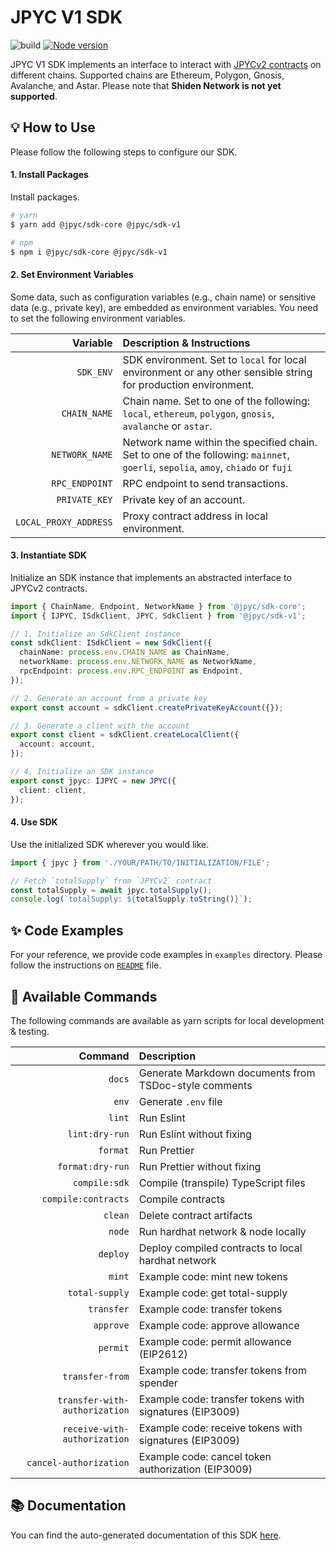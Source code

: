 # JPYC V1 SDK

![build](https://github.com/jcam1/sdks/actions/workflows/check.yml/badge.svg)
[![Node version](https://img.shields.io/node/v/@jpyc/sdk-v1.svg?style=flat)](https://nodejs.org/download/)

JPYC V1 SDK implements an interface to interact with [JPYCv2 contracts](https://github.com/jcam1/JPYCv2) on different chains. Supported chains are Ethereum, Polygon, Gnosis, Avalanche, and Astar. Please note that **Shiden Network is not yet supported**.

## 💡 How to Use

Please follow the following steps to configure our SDK.

#### 1. Install Packages

Install packages.

```sh
# yarn
$ yarn add @jpyc/sdk-core @jpyc/sdk-v1

# npm
$ npm i @jpyc/sdk-core @jpyc/sdk-v1
```

#### 2. Set Environment Variables

Some data, such as configuration variables (e.g., chain name) or sensitive data (e.g., private key), are embedded as environment variables. You need to set the following environment variables.

|              Variable | Description & Instructions                                                                                                        |
| --------------------: | :-------------------------------------------------------------------------------------------------------------------------------- |
|             `SDK_ENV` | SDK environment. Set to `local` for local environment or any other sensible string for production environment.                    |
|          `CHAIN_NAME` | Chain name. Set to one of the following\: `local`, `ethereum`, `polygon`, `gnosis`, `avalanche` or `astar`.                       |
|        `NETWORK_NAME` | Network name within the specified chain. Set to one of the following\: `mainnet`, `goerli`, `sepolia`, `amoy`, `chiado` or `fuji` |
|        `RPC_ENDPOINT` | RPC endpoint to send transactions.                                                                                                |
|         `PRIVATE_KEY` | Private key of an account.                                                                                                        |
| `LOCAL_PROXY_ADDRESS` | Proxy contract address in local environment.                                                                                      |

#### 3. Instantiate SDK

Initialize an SDK instance that implements an abstracted interface to JPYCv2 contracts.

```ts
import { ChainName, Endpoint, NetworkName } from '@jpyc/sdk-core';
import { IJPYC, ISdkClient, JPYC, SdkClient } from '@jpyc/sdk-v1';

// 1. Initialize an SdkClient instance
const sdkClient: ISdkClient = new SdkClient({
  chainName: process.env.CHAIN_NAME as ChainName,
  networkName: process.env.NETWORK_NAME as NetworkName,
  rpcEndpoint: process.env.RPC_ENDPOINT as Endpoint,
});

// 2. Generate an account from a private key
export const account = sdkClient.createPrivateKeyAccount({});

// 3. Generate a client with the account
export const client = sdkClient.createLocalClient({
  account: account,
});

// 4. Initialize an SDK instance
export const jpyc: IJPYC = new JPYC({
  client: client,
});
```

#### 4. Use SDK

Use the initialized SDK wherever you would like.

```ts
import { jpyc } from './YOUR/PATH/TO/INITIALIZATION/FILE';

// Fetch `totalSupply` from `JPYCv2` contract
const totalSupply = await jpyc.totalSupply();
console.log(`totalSupply: ${totalSupply.toString()}`);
```

## ✨ Code Examples

For your reference, we provide code examples in `examples` directory. Please follow the instructions on [`README`](./examples/README.md) file.

## 🤖 Available Commands

The following commands are available as yarn scripts for local development & testing.

|                       Command | Description                                             |
| ----------------------------: | :------------------------------------------------------ |
|                        `docs` | Generate Markdown documents from TSDoc-style comments   |
|                         `env` | Generate `.env` file                                    |
|                        `lint` | Run Eslint                                              |
|                `lint:dry-run` | Run Eslint without fixing                               |
|                      `format` | Run Prettier                                            |
|              `format:dry-run` | Run Prettier without fixing                             |
|                 `compile:sdk` | Compile (transpile) TypeScript files                    |
|           `compile:contracts` | Compile contracts                                       |
|                       `clean` | Delete contract artifacts                               |
|                        `node` | Run hardhat network & node locally                      |
|                      `deploy` | Deploy compiled contracts to local hardhat network      |
|                        `mint` | Example code: mint new tokens                           |
|                `total-supply` | Example code: get total-supply                          |
|                    `transfer` | Example code: transfer tokens                           |
|                     `approve` | Example code: approve allowance                         |
|                      `permit` | Example code: permit allowance (EIP2612)                |
|               `transfer-from` | Example code: transfer tokens from spender              |
| `transfer-with-authorization` | Example code: transfer tokens with signatures (EIP3009) |
|  `receive-with-authorization` | Example code: receive tokens with signatures (EIP3009)  |
|        `cancel-authorization` | Example code: cancel token authorization (EIP3009)      |

## 📚 Documentation

You can find the auto-generated documentation of this SDK [here](../../docs/v1/globals.md).

